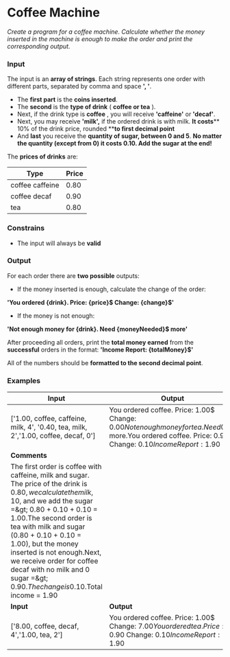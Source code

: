 # Coffee Machine

_Create a program for a coffee machine. Calculate whether the money inserted in the machine is enough to make the order and print the corresponding output._

### Input

The input is an **array of strings**. Each string represents one order with different parts, separated by comma and space **&#39;, &#39;**.

- The **first part** is the **coins inserted**.
- The **second** is the **type of drink** ( **coffee or tea** ).
- Next, if the drink type is **coffee** , you will receive **&#39;caffeine&#39;** or **&#39;decaf&#39;**.
- Next, you may receive **&#39;milk&#39;,** if the ordered drink is with milk. **It costs**** 10% of the drink price, rounded ****to first decimal point**
- And **last** you receive the **quantity of sugar, between 0 and 5**. **No matter the quantity (except from 0) it costs 0.10. Add the sugar at the end!**

The **prices of drinks** are:

| **Type** | **Price** |
| --- | --- |
| coffee caffeine | 0.80 |
| coffee decaf | 0.90 |
| tea | 0.80 |

### Constrains

- The input will always be **valid**

### Output

For each order there are **two possible** outputs:

- If the money inserted is enough, calculate the change of the order:

**&#39;You ordered {drink}. Price: {price}$ Change: {change}$&#39;**

- If the money is not enough:

**&#39;Not enough money for {drink}. Need {moneyNeeded}$ more&#39;**

After proceeding all orders, print the **total money earned** from the **successful** orders in the format: **&#39;Income Report: {totalMoney}$&#39;**

All of the numbers should be **formatted to the second decimal point**.

### Examples

| **Input** | **Output** |
| --- | --- |
| [&#39;1.00, coffee, caffeine, milk, 4&#39;, &#39;0.40, tea, milk, 2&#39;,&#39;1.00, coffee, decaf, 0&#39;] | You ordered coffee. Price: 1.00$ Change: 0.00$Not enough money for tea. Need 0.60$ more.You ordered coffee. Price: 0.90$ Change: 0.10$Income Report: 1.90$ |
| **Comments** |
| The first order is coffee with caffeine, milk and sugar. The price of the drink is 0.80$, we calculate the milk, 10% of the price, rounded to the first decimal point - 0.1$, and we add the sugar =\&gt; 0.80 + 0.10 + 0.10 = 1.00.The second order is tea with milk and sugar (0.80 + 0.10 + 0.10 = 1.00), but the money inserted is not enough.Next, we receive order for coffee decaf with no milk and 0 sugar =\&gt; 0.90$. The change is 0.10$.Total income = 1.90 |
| **Input** | **Output** |
| [&#39;8.00, coffee, decaf, 4&#39;,&#39;1.00, tea, 2&#39;] | You ordered coffee. Price: 1.00$ Change: 7.00$You ordered tea. Price: 0.90$ Change: 0.10$Income Report: 1.90$ |